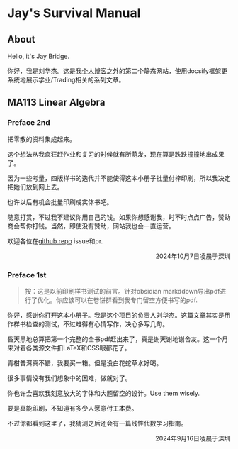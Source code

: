 
# Jay's Survival Manual

## About

Hello, it's Jay Bridge.

你好，我是刘华杰。这是我[个人博客](https://liubinfighter.github.io/Blog/)之外的第二个静态网站，使用docsify框架更系统地展示学业/Trading相关的系列文章。

## MA113 Linear Algebra

### Preface 2nd

把零散的资料集成起来。

这个想法从我疯狂赶作业和复习的时候就有所萌发，现在算是跌跌撞撞地出成果了。

因为一些考量，四版样书的迭代并不能使得这本小册子批量付梓印刷，所以我决定把她们放到网上去。

也许以后有机会批量印刷成实体书吧。

随意打赏，不过我不建议你用自己的钱。如果你想感谢我，时不时点点广告，赞助商会帮你打钱。当然，即使没有赞助，网站我也会一直运营。

欢迎各位在[github repo](https://github.com/LIUBINfighter/Jay_Survival_Manual) issue和pr.

<div style="text-align: right;">2024年10月7日凌晨于深圳</div>

### Preface 1st

>按：这是以前印刷样书测试的前言。针对obsidian markddown导出pdf进行了优化。你应该可以在卷饼群看到我专门留空方便书写的pdf.

你好，感谢你打开这本小册子。我是这个项目的负责人刘华杰。这篇文章其实是用作样书检查的测试，不过难得有心情写作，决心多写几句。

昏天黑地总算把第一个完整的全书pdf赶出来了，真是谢天谢地谢舍友。这一个月来对着各类源文件扣LaTeX和CSS眼都花了。

青柑普洱真不错，我要买一箱。但是没白花蛇草水好喝。

很多事情没有我们想象中的困难，做就对了。

你也许会喜欢我刻意放大的字体和大题留空的设计。Use them wisely.

要是真能印刷，不知道有多少人愿意付工本费。

不过你都看到这里了，我猜测之后还会有一篇线性代数学习指南。
 
<div style="text-align: right;">2024年9月16日凌晨于深圳</div>
